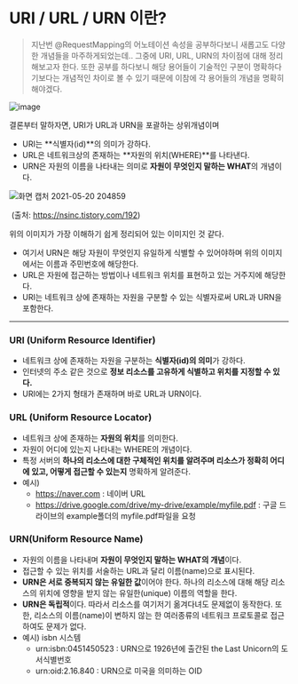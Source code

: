 # URI / URL / URN 이란?

> 지난번 @RequestMapping의 어노테이션 속성을 공부하다보니 새롭고도 다양한 개념들을 마주하게되었는데.. 그중에 URI, URL, URN의 차이점에 대해 정리해보고자 한다. 또한 공부를 하다보니 해당 용어들이 기술적인 구분이 명확하다기보다는 개념적인 차이로 볼 수 있기 때문에 이참에 각 용어들의 개념을 명확히 해야겠다.

![image](https://user-images.githubusercontent.com/69712761/118974019-48652100-b9ad-11eb-9f58-ee15636c27ac.png)



결론부터 말하자면, URI가 URL과 URN을 포괄하는 상위개념이며 

* URI는 **식별자(id)**의 의미가 강하다. 
* URL은 네트워크상의 존재하는 **자원의 위치(WHERE)**를 나타낸다.
* URN은 자원의 이름을 나타내는 의미로 **자원이 무엇인지 말하는 WHAT**의 개념이다.

![화면 캡처 2021-05-20 204859](https://user-images.githubusercontent.com/69712761/118973651-da205e80-b9ac-11eb-84c4-a61c73423091.png)

​										 						(출처: https://nsinc.tistory.com/192)

위의 이미지가 가장 이해하기 쉽게 정리되어 있는 이미지인 것 같다.

* 여기서 URN은 해당 자원이 무엇인지 유일하게 식별할 수 있어야하며 위의 이미지에서는 이름과 주민번호에 해당한다.
* URL은 자원에 접근하는 방법이나 네트워크 위치를 표현하고 있는 거주지에 해당한다. 
* URI는 네트워크 상에 존재하는 자원을 구분할 수 있는 식별자로써 URL과 URN을 포함한다.



---



<h3>URI (Uniform Resource Identifier)</h3>

* 네트워크 상에 존재하는 자원을 구분하는 **식별자(id)의 의미**가 강하다.
* 인터넷의 주소 같은 것으로 **정보 리소스를 고유하게 식별하고 위치를 지정할 수 있다.**
* URI에는 2가지 형태가 존재하며 바로 URL과 URN이다.



<h3>URL (Uniform Resource Locator)</h3>

* 네트워크 상에 존재하는 **자원의 위치**를 의미한다.
* 자원이 어디에 있는지 나타내는 WHERE의 개념이다.
* 특정 서버의 **하나의 리소스에 대한 구체적인 위치를 알려주며 리소스가 정확히 어디에 있고, 어떻게 접근할 수 있는지** 명확하게 알려준다.
* 예시)
  * https://naver.com : 네이버 URL
  * https://drive.google.com/drive/my-drive/example/myfile.pdf : 구글 드라이브의 example폴더의 myfile.pdf파일을 요청



<h3>URN(Uniform Resource Name)</h3>

* 자원의 이름을 나타내며 **자원이 무엇인지 말하는 WHAT의 개념**이다.
* 접근할 수 있는 위치를 서술하는 URL과 달리 이름(name)으로 표시된다.
* **URN은 서로 중복되지 않는 유일한 값**이어야 한다. 하나의 리소스에 대해 해당 리소스의 위치에 영향을 받지 않는 유일한(unique) 이름의 역할을 한다.
* **URN은 독립적**이다. 따라서 리소스를 여기저기 옮겨다녀도 문제없이 동작한다. 또한, 리소스의 이름(name)이 변하지 않는 한 여러종류의 네트워크 프로토콜로 접근하여도 문제가 없다.
* 예시) isbn 시스템 
  * urn:isbn:0451450523 : URN으로 1926년에 출간된 the Last Unicorn의 도서식별번호
  * urn:oid:2.16.840 : URN으로 미국을 의미하는 OID























